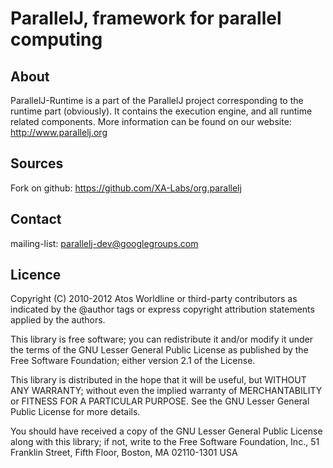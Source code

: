 ParallelJ, framework for parallel computing
===========================================

About
-----

ParallelJ-Runtime is a part of the ParallelJ project corresponding to the runtime part (obviously). 
It contains the execution engine, and all runtime related components. 
More information can be found on our website: http://www.parallelj.org

Sources
-------

Fork on github: https://github.com/XA-Labs/org.parallelj

Contact
-------

mailing-list: parallelj-dev@googlegroups.com

Licence
-------

Copyright (C) 2010-2012 Atos Worldline or third-party contributors as
indicated by the @author tags or express copyright attribution
statements applied by the authors.

This library is free software; you can redistribute it and/or
modify it under the terms of the GNU Lesser General Public
License as published by the Free Software Foundation; either
version 2.1 of the License.

This library is distributed in the hope that it will be useful,
but WITHOUT ANY WARRANTY; without even the implied warranty of
MERCHANTABILITY or FITNESS FOR A PARTICULAR PURPOSE. See the GNU
Lesser General Public License for more details.

You should have received a copy of the GNU Lesser General Public
License along with this library; if not, write to the Free Software
Foundation, Inc., 51 Franklin Street, Fifth Floor, Boston, MA 02110-1301 USA
